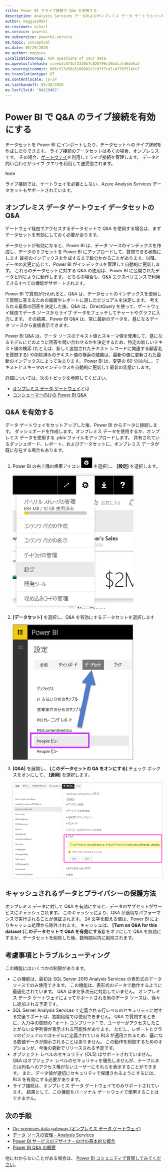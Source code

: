 ```yaml
---
title: Power BI でライブ接続で Q&A を使用する
description: Analysis Services データおよびオンプレミス データ ゲートウェイへのライブ接続で Power BI Q&A の自然言語クエリを使用するためのドキュメント。
author: maggiesMSFT
ms.reviewer: mihart
ms.service: powerbi
ms.subservice: powerbi-service
ms.topic: conceptual
ms.date: 05/29/2020
ms.author: maggies
LocalizationGroup: Ask questions of your data
ms.openlocfilehash: cceeb3c874bf3320b7c826790c46b4cafd6d45a2
ms.sourcegitcommit: b66c913a50a5100082e1c8ff7cd1c4f76f514fe7
ms.translationtype: HT
ms.contentlocale: ja-JP
ms.lasthandoff: 05/30/2020
ms.locfileid: "84219482"
---
```

# <a name="enable-qa-for-live-connections-in-power-bi"></a>Power BI で Q&A のライブ接続を有効にする

データセットを Power BI にインポートしたり、データセットへの*ライブ接続*を作成したりできます。 ライブ接続のデータセットは多くの場合、オンプレミスです。 その場合、[ゲートウェイ](../connect-data/service-gateway-onprem.md)を利用してライブ接続を管理します。 データと問い合わせがライブ クエリを利用して送受信されます。

> [!NOTE]
> ライブ接続では、ゲートウェイを必要としない、Azure Analysis Services データセットもサポートされています。

## <a name="qa-for-on-premises-data-gateway-datasets"></a>オンプレミス データ ゲートウェイ データセットの Q&A
ゲートウェイ経由でアクセスするデータセットで Q&A を使用する場合は、まずデータセットを有効にしておく必要があります。

データセットが有効になると、Power BI は、データ ソースのインデックスを作成し、データのサブセットを Power BI にアップロードして、質問できる状態にします 最初のインデックスを作成するまで数分かかることがあります。以降、データの変更に応じて、Power BI がインデックスを管理して自動的に更新します。 これらのデータセットに対する Q&A の使用は、Power BI に公開されたデータと同じように動作します。 どちらの場合も、Q&A エクスペリエンスで利用できるすべての機能がサポートされます。

Power BI で質問が行われると、Q&A は、データセットのインデックスを使用して質問に答えるための画面やレポートに適したビジュアルを決定します。 考えられる最善の回答を決定した後、Q&A は、DirectQuery を使って、ゲートウェイ経由でデータ ソースからライブ データをフェッチしてチャートやグラフに入力します。 その結果、Power BI Q&A は、常に最新のデータを、基になるデータ ソースから直接表示できます。

Power BI Q&A は、データ ソースのテキスト値とスキーマ値を使用して、基になるモデルにどのように回答を問い合わせるかを決定するため、特定の新しいテキスト値の検索 (たとえば、新しく追加されたテキスト レコードに関連する顧客名を質問する) や削除済みのテキスト値の検索の結果は、最新の値に更新された最新のインデックスによって決まります。 Power BI は、変更の 60 分以内に、テキストとスキーマのインデックスを自動的に更新して最新の状態にします。

詳細については、次のトピックを参照してください。

* [オンプレミス データ ゲートウェイ](../connect-data/service-gateway-onprem.md)とは
* [コンシューマー向けの Power BI Q&A](../consumer/end-user-q-and-a.md)

## <a name="enable-qa"></a>Q&A を有効する
データ ゲートウェイをセットアップした後、Power BI からデータに接続します。  ダッシュボードを作成します。オンプレミス データを使用するか、オンプレミス データを使用する .pbix ファイルをアップロードします。  共有されているダッシュボード、レポート、およびデータセットに、オンプレミス データが既に存在する場合もあります。

1. Power BI の右上隅の歯車アイコン ![歯車アイコン](media/service-q-and-a-direct-query/power-bi-cog.png) を選択し、 **[設定]** を選択します。
   
   ![[設定] メニュー](media/service-q-and-a-direct-query/powerbi-settings.png)
2. **[データセット]** を選択し、Q&A を有効にするデータセットを選択します
   
   ![[設定] メニューの [データセット] 画面](media/service-q-and-a-direct-query/power-bi-q-and-a-settings.png)
3. **[Q&A]** を展開し、 **[このデータセットの QA をオンにする]** チェック ボックスをオンにして、 **[適用]** を選択します。
   
    ![展開された Q&A 領域](media/service-q-and-a-direct-query/power-bi-qna-dataset-direct-query.png)

## <a name="what-data-is-cached-and-how-is-privacy-protected"></a>キャッシュされるデータとプライバシーの保護方法
オンプレミス データに対して Q&A を有効にすると、データのサブセットがサービスにキャッシュされます。 このキャッシュにより、Q&A が適切なパフォーマンスで実行されることが保証されます。 24 文字を超える値は、Power BI によりキャッシュ処理から除外されます。 キャッシュは、 **[Turn on Q&A for this dataset (このデータセットで Q&A を有効にする)]** をオフにして Q&A を無効にするか、データセットを削除した後、数時間以内に削除されます。

## <a name="considerations-and-troubleshooting"></a>考慮事項とトラブルシューティング
この機能にはいくつかの制限があります。

* この機能は、最初は SQL Server 2016 Analysis Services の表形式のデータ ソースでのみ使用できます。 この機能は、表形式のデータで動作するように最適化されています。 Q&A はまだ多次元に対応していません。 オンプレミス データ ゲートウェイによってサポートされる他のデータ ソースは、徐々に追加される予定です。
* SQL Server Analysis Services で定義される行レベルのセキュリティに対する完全サポートは、初期段階では使用できません。 Q&A で質問するときに、入力中の質問の "オート コンプリート" で、ユーザーがアクセスしたことがない文字列値が表示される可能性があります。 ただし、レポートとグラフのビジュアルではモデルに定義されている RLS が適用されるため、基になる数値データが開示されることはありません。 この動作を制御するためのオプションが、今後の更新でリリースされる予定です。
* オブジェクト レベルのセキュリティ (OLS) はサポートされていません。 Q&A はオブジェクト レベルのセキュリティを優先しませんが、テーブルまたは列名へのアクセス権がないユーザーにそれらを表示することができます。 また、データ値が適切にセキュリティで保護されるようにするには、RLS を有効にする必要があります。 
* ライブ接続は、オンプレミス データ ゲートウェイでのみサポートされています。 結果として、この機能をパーソナル ゲートウェイで使用することはできません。

## <a name="next-steps"></a>次の手順

- [On-premises data gateway (オンプレミス データ ゲートウェイ)](../connect-data/service-gateway-onprem.md)  
- [データ ソースの管理 - Analysis Services](../connect-data/service-gateway-enterprise-manage-ssas.md)  
- [Power BI サービスのデザイナー向けの基本的な概念](../fundamentals/service-basic-concepts.md)  
- [Power BI Q&A の概要](../consumer/end-user-q-and-a.md)  

他にわからないことがある場合は、 [Power BI コミュニティで質問してみてください](https://community.powerbi.com/)。
